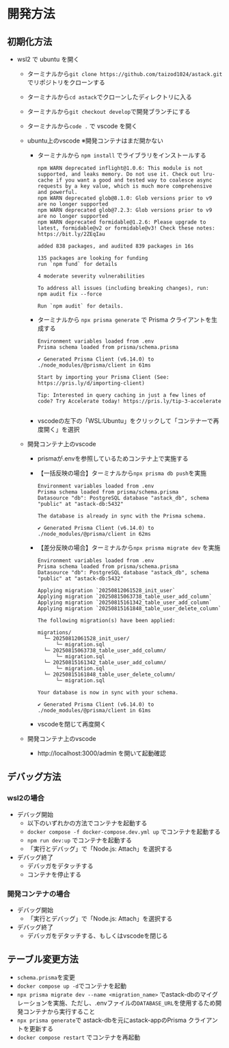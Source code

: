# 開発方法

## 初期化方法

- wsl2 で ubuntu を開く
  - ターミナルから`git clone https://github.com/taizod1024/astack.git` でリポジトリをクローンする
  - ターミナルから`cd astack`でクローンしたディレクトリに入る
  - ターミナルから`git checkout develop`で開発ブランチにする
  - ターミナルから`code .` で vscode を開く
  - ubuntu上のvscode ※開発コンテナはまだ開かない
    - ターミナルから `npm install` でライブラリをインストールする

      ```
      npm WARN deprecated inflight@1.0.6: This module is not supported, and leaks memory. Do not use it. Check out lru-cache if you want a good and tested way to coalesce async requests by a key value, which is much more comprehensive and powerful.
      npm WARN deprecated glob@8.1.0: Glob versions prior to v9 are no longer supported
      npm WARN deprecated glob@7.2.3: Glob versions prior to v9 are no longer supported
      npm WARN deprecated formidable@1.2.6: Please upgrade to latest, formidable@v2 or formidable@v3! Check these notes: https://bit.ly/2ZEqIau

      added 838 packages, and audited 839 packages in 16s

      135 packages are looking for funding
      run `npm fund` for details

      4 moderate severity vulnerabilities

      To address all issues (including breaking changes), run:
      npm audit fix --force

      Run `npm audit` for details.
      ```

    - ターミナルから `npx prisma generate` で Prisma クライアントを生成する

      ```
      Environment variables loaded from .env
      Prisma schema loaded from prisma/schema.prisma

      ✔ Generated Prisma Client (v6.14.0) to ./node_modules/@prisma/client in 61ms

      Start by importing your Prisma Client (See: https://pris.ly/d/importing-client)

      Tip: Interested in query caching in just a few lines of code? Try Accelerate today! https://pris.ly/tip-3-accelerate
      ```

    ```

    ```

    - vscodeの左下の「WSL:Ubuntu」をクリックして「コンテナーで再度開く」を選択

  - 開発コンテナ上のvscode
    - prismaが.envを参照しているためコンテナ上で実施する
    - 【一括反映の場合】ターミナルから`npx prisma db push`を実施

      ```
      Environment variables loaded from .env
      Prisma schema loaded from prisma/schema.prisma
      Datasource "db": PostgreSQL database "astack_db", schema "public" at "astack-db:5432"

      The database is already in sync with the Prisma schema.

      ✔ Generated Prisma Client (v6.14.0) to ./node_modules/@prisma/client in 62ms
      ```

    - 【差分反映の場合】ターミナルから`npx prisma migrate dev` を実施

      ```
      Environment variables loaded from .env
      Prisma schema loaded from prisma/schema.prisma
      Datasource "db": PostgreSQL database "astack_db", schema "public" at "astack-db:5432"

      Applying migration `20250812061528_init_user`
      Applying migration `20250815063738_table_user_add_column`
      Applying migration `20250815161342_table_user_add_column`
      Applying migration `20250815161848_table_user_delete_column`

      The following migration(s) have been applied:

      migrations/
        └─ 20250812061528_init_user/
            └─ migration.sql
        └─ 20250815063738_table_user_add_column/
            └─ migration.sql
        └─ 20250815161342_table_user_add_column/
            └─ migration.sql
        └─ 20250815161848_table_user_delete_column/
            └─ migration.sql

      Your database is now in sync with your schema.

      ✔ Generated Prisma Client (v6.14.0) to ./node_modules/@prisma/client in 61ms
      ```

    - vscodeを閉じて再度開く

  - 開発コンテナ上のvscode
    - http://localhost:3000/admin を開いて起動確認

## デバッグ方法

### wsl2の場合

- デバッグ開始
  - 以下のいずれかの方法でコンテナを起動する
  - `docker compose -f docker-compose.dev.yml up` でコンテナを起動する
  - `npm run dev:up` でコンテナを起動する
  - 「実行とデバッグ」で「Node.js: Attach」を選択する
- デバッグ終了
  - デバッガをデタッチする
  - コンテナを停止する

### 開発コンテナの場合

- デバッグ開始
  - 「実行とデバッグ」で「Node.js: Attach」を選択する
- デバッグ終了
  - デバッガをデタッチする、もしくはvscodeを閉じる

## テーブル変更方法

- `schema.prisma`を変更
- `docker compose up -d`でコンテナを起動
- `npx prisma migrate dev --name <migration_name>` でastack-dbのマイグレーションを実施、ただし、.envファイルの`DATABASE_URL`を使用するため開発コンテナから実行すること
- `npx prisma generate`で astack-dbを元にastack-appのPrisma クライアントを更新する
- `docker compose restart` でコンテナを再起動
